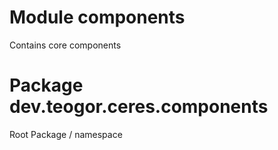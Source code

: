 # Module components
Contains core components

# Package dev.teogor.ceres.components
Root Package / namespace
